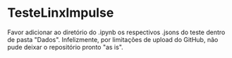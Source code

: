 # TesteLinxImpulse

Favor adicionar ao diretório do .ipynb os respectivos .jsons do teste dentro de pasta "Dados". Infelizmente, por limitações de upload do GitHub, não pude deixar o repositório pronto "as is".
